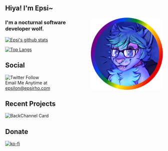 ## Hiya! I'm Epsi~ 
<img align='right' src="https://github.com/EpsiRho/EpsiRho/blob/main/epsicircle.png" width="230">

### I'm a nocturnal software developer wolf. 

[![Epsi's github stats](https://github-readme-stats.vercel.app/api?username=EpsiRho&theme=radical)](https://github.com/anuraghazra/github-readme-stats)

[![Top Langs](https://github-readme-stats.vercel.app/api/top-langs/?username=EpsiRho&theme=radical&layout=compact&langs_count=5)](https://github.com/anuraghazra/github-readme-stats)

## Social
![Twitter Follow](https://img.shields.io/twitter/follow/EpsilonRho?label=Follow%20Me%20on%20Twitter&style=for-the-badge)<br>
Email Me Anytime at [epsilon@epsirho.com](mailto:epsirho@gmail.com)

## Recent Projects
![BackChannel Card](https://github-readme-stats.vercel.app/api/pin/?username=BackChannel-Chat-Client&repo=BackChannel-Client&theme=radical)

## Donate
[![ko-fi](https://www.ko-fi.com/img/githubbutton_sm.svg)](https://ko-fi.com/R6R02T2FQ)
